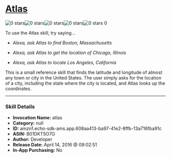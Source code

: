 # [Atlas](http://alexa.amazon.com/#skills/amzn1.echo-sdk-ams.app.608aa413-ba97-41e2-8ffb-13a716fba91c)
![0 stars](../../images/ic_star_border_black_18dp_1x.png)![0 stars](../../images/ic_star_border_black_18dp_1x.png)![0 stars](../../images/ic_star_border_black_18dp_1x.png)![0 stars](../../images/ic_star_border_black_18dp_1x.png)![0 stars](../../images/ic_star_border_black_18dp_1x.png) 0

To use the Atlas skill, try saying...

* *Alexa, ask Atlas to find Boston, Massachusetts*

* *Alexa, ask Atlas to get the location of Chicago, Illinois*

* *Alexa, ask Atlas to locate Los Angeles, California*

This is a small reference skill that finds the latitude and longitude of almost any town or city in the United States.  The user simply asks for the location of a city, including the state where the city is located, and Atlas looks up the coordinates.

***

### Skill Details

* **Invocation Name:** atlas
* **Category:** null
* **ID:** amzn1.echo-sdk-ams.app.608aa413-ba97-41e2-8ffb-13a716fba91c
* **ASIN:** B01DKT5O7G
* **Author:** Developer
* **Release Date:** April 14, 2016 @ 09:02:51
* **In-App Purchasing:** No
